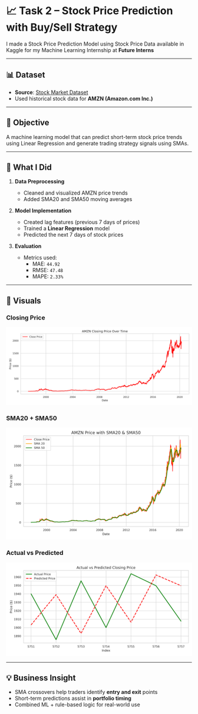# 📈 Task 2 – Stock Price Prediction with Buy/Sell Strategy

I made a Stock Price Prediction Model using Stock Price Data available in Kaggle for my Machine Learning Internship at **Future Interns**

---

## 📊 Dataset
- **Source**: [Stock Market Dataset](https://www.kaggle.com/datasets/jacksoncrow/stock-market-dataset)
- Used historical stock data for **AMZN (Amazon.com Inc.)**

---

## 🎯 Objective
A machine learning model that can predict short-term stock price trends using Linear Regression and generate trading strategy signals using SMAs.

---

## 🧠 What I Did

1. **Data Preprocessing**
   - Cleaned and visualized AMZN price trends
   - Added SMA20 and SMA50 moving averages

2. **Model Implementation**
   - Created lag features (previous 7 days of prices)
   - Trained a **Linear Regression** model
   - Predicted the next 7 days of stock prices

3. **Evaluation**
   - Metrics used:  
     - MAE: `44.92`  
     - RMSE: `47.48`  
     - MAPE: `2.33%`


---

## 📸 Visuals

### Closing Price  
![Close](Visualization/AMZN_Close_Price.png)

### SMA20 + SMA50  
![SMAs](Visualization/AMZN_Price_With_SMAs.png)

### Actual vs Predicted  
![Predicted](Visualization/actual_vs_predicted.png)


---

## 💡 Business Insight

- SMA crossovers help traders identify **entry and exit** points
- Short-term predictions assist in **portfolio timing**
- Combined ML + rule-based logic for real-world use
